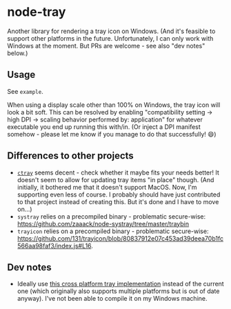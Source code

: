 # node-tray

Another library for rendering a tray icon on Windows. (And it's feasible to support other platforms in the future. Unfortunately, I can only work with Windows at the moment. But PRs are welcome - see also "dev notes" below.)

## Usage

See `example`.

When using a display scale other than 100% on Windows, the tray icon will look a bit soft. This can be resolved by enabling "compatibility setting -> high DPI -> scaling behavior performed by: application" for whatever executable you end up running this with/in. (Or inject a DPI manifest somehow - please let me know if you manage to do that successfully! 😄)

## Differences to other projects

- [`ctray`](https://github.com/diogoalmiro/ctray) seems decent - check whether it maybe fits your needs better! It doesn't seem to allow for updating tray items "in place" though. (And initially, it bothered me that it doesn't support MacOS. Now, I'm supporting even less of course. I probably should have just contributed to that project instead of creating this. But it's done and I have to move on...)
- `systray` relies on a precompiled binary - problematic secure-wise: https://github.com/zaaack/node-systray/tree/master/traybin
- `trayicon` relies on a precompiled binary - problematic secure-wise: https://github.com/131/trayicon/blob/80837912e07c453ad39deea70b1fc566aa98faf3/index.js#L16.

## Dev notes

- Ideally use [this cross platform tray implementation](https://github.com/dmikushin/tray) instead of the current one (which originally also supports multiple platforms but is out of date anyway). I've not been able to compile it on my Windows machine.
